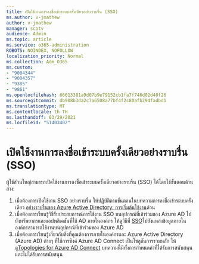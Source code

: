 ```yaml
---
title: เปิดใช้งานการลงชื่อเข้าระบบครั้งเดียวอย่างราบรื่น (SSO)
ms.author: v-jmathew
author: v-jmathew
manager: scotv
audience: Admin
ms.topic: article
ms.service: o365-administration
ROBOTS: NOINDEX, NOFOLLOW
localization_priority: Normal
ms.collection: Adm_O365
ms.custom:
- "9004344"
- "9004357"
- "9385"
- "9861"
ms.openlocfilehash: 66613381a9d07b9e79152cb1fa7f746d02d40f26
ms.sourcegitcommit: db908b3da2c7a6508a77bf4f2c80afb294fadbd1
ms.translationtype: MT
ms.contentlocale: th-TH
ms.lasthandoff: 03/29/2021
ms.locfileid: "51403402"
---
```

# <a name="enable-seamless-single-sign-on-sso"></a>เปิดใช้งานการลงชื่อเข้าระบบครั้งเดียวอย่างราบรื่น (SSO)

ผู้ใช้ส่วนใหญ่สามารถเปิดใช้งานการลงชื่อเข้าระบบครั้งเดียวอย่างราบรื่น (SSO) ได้โดยใช้ขั้นตอนด้านล่าง:

1. เมื่อต้องการเปิดใช้งาน SSO อย่างราบรื่น ให้ปฏิบัติตามขั้นตอนในบทความการลงชื่อเข้าระบบครั้งเดียว [อย่างราบรื่นของ Azure Active Directory: การเริ่มต้นใช้งาน](https://docs.microsoft.com/azure/active-directory/hybrid/how-to-connect-sso-quick-start)ด่วน
2. เมื่อต้องการเรียนรู้วิธีรับประสบการณ์การใช้งาน SSO บนอุปกรณ์ที่เข้าร่วมของ Azure AD ไปยังทรัพยากรและแอปพลิเคชันที่ใช้ AD ภายในองค์กร ให้ดูวิธีที่ [SSO](https://docs.microsoft.com/azure/active-directory/devices/azuread-join-sso)ไปยังแหล่งข้อมูลภายในองค์กรสามารถใช้งานบนอุปกรณ์ที่เข้าร่วมของ Azure AD
3. เมื่อต้องการเรียนรู้เกี่ยวกับสิ่งที่คุณต้องการภายในองค์กรและ Azure Active Directory (Azure AD) ต่างๆ ที่ใช้การซิงค์ Azure AD Connect เป็นโซลูชันการรวมหลัก ให้ดู[Topologies for Azure AD Connect](https://docs.microsoft.com/azure/active-directory/hybrid/plan-connect-topologies) บทความนี้มีทั้งการกําหนดค่าที่ได้รับการสนับสนุนและไม่ได้รับการสนับสนุน
